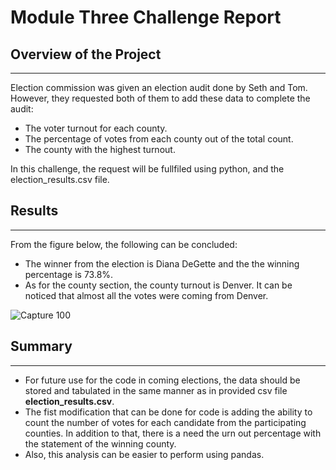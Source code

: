 # Module Three Challenge Report

## Overview of the Project
---

Election commission was given an election audit done by Seth and Tom. However, they requested both of them to add these data to complete the audit: 

* The voter turnout for each county.
* The percentage of votes from each county out of the total count.
* The county with the highest turnout. 

In this challenge, the request will be fullfiled using python, and the election_results.csv file. 

## Results
---

From the figure below, the following can be concluded:
- The winner from the election is Diana DeGette and the the winning percentage is 73.8%. 
- As for the county section, the county turnout is Denver. It can be noticed that almost all the votes were coming from Denver. 

![Capture 100](https://user-images.githubusercontent.com/59425631/126052570-bd8b461c-cef8-4613-b341-327d6dd640a3.PNG)

## Summary
---

- For future use for the code in coming elections, the data should be stored and tabulated in the same manner as in provided csv file **election_results.csv**. 
- The fist modification that can be done for code is adding the ability to count the number of votes for each candidate from the participating counties. In addition to that, there is a need the urn out percentage with the statement of the winning county.
- Also, this analysis can be easier to perform using pandas. 
